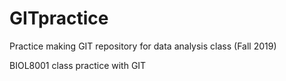 # GITpractice
Practice making GIT repository for data analysis class (Fall 2019) 

BIOL8001 class practice with GIT
